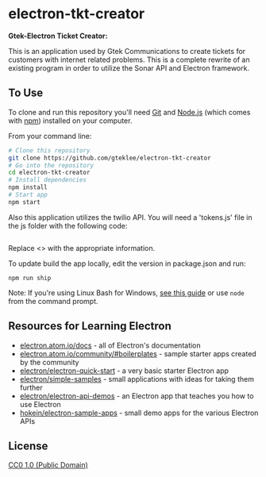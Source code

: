 # electron-tkt-creator

**Gtek-Electron Ticket Creator:**

This is an application used by Gtek Communications to create tickets for customers with internet related problems. This is a complete rewrite of an existing program in order to utilize the Sonar API and Electron framework.

## To Use

To clone and run this repository you'll need [Git](https://git-scm.com) and [Node.js](https://nodejs.org/en/download/) (which comes with [npm](http://npmjs.com)) installed on your computer.

From your command line:
```bash
# Clone this repository
git clone https://github.com/gteklee/electron-tkt-creator
# Go into the repository
cd electron-tkt-creator
# Install dependencies
npm install
# Start app
npm start
```

Also this application utilizes the twilio API. You will need a 'tokens.js' file in the js folder with the following code:
```bash

```
Replace <> with the appropriate information.

To update build the app locally, edit the version in package.json and run:
```node
npm run ship
```

Note: If you're using Linux Bash for Windows, [see this guide](https://www.howtogeek.com/261575/how-to-run-graphical-linux-desktop-applications-from-windows-10s-bash-shell/) or use `node` from the command prompt.

## Resources for Learning Electron

- [electron.atom.io/docs](http://electron.atom.io/docs) - all of Electron's documentation
- [electron.atom.io/community/#boilerplates](http://electron.atom.io/community/#boilerplates) - sample starter apps created by the community
- [electron/electron-quick-start](https://github.com/electron/electron-quick-start) - a very basic starter Electron app
- [electron/simple-samples](https://github.com/electron/simple-samples) - small applications with ideas for taking them further
- [electron/electron-api-demos](https://github.com/electron/electron-api-demos) - an Electron app that teaches you how to use Electron
- [hokein/electron-sample-apps](https://github.com/hokein/electron-sample-apps) - small demo apps for the various Electron APIs

## License

[CC0 1.0 (Public Domain)](LICENSE.md)